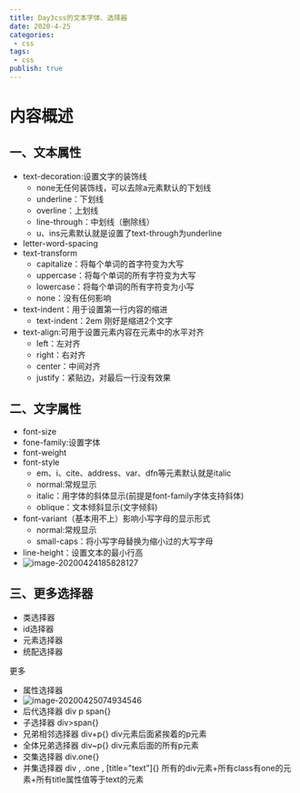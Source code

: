 ```yaml
---
title: Day3css的文本字体、选择器
date: 2020-4-25
categories:
 - css
tags:
 - css
publish: true
---
```


<!-- more -->

# 内容概述

## 一、文本属性

- text-decoration:设置文字的装饰线
  - none无任何装饰线，可以去除a元素默认的下划线
  - underline：下划线
  - overline：上划线
  - line-through：中划线（删除线）
  - u、ins元素默认就是设置了text-through为underline
- letter-word-spacing
- text-transform
  - capitalize：将每个单词的首字符变为大写
  - uppercase：将每个单词的所有字符变为大写
  - lowercase：将每个单词的所有字符变为小写
  - none：没有任何影响
- text-indent：用于设置第一行内容的缩进
  - text-indent：2em 刚好是缩进2个文字
- text-align:可用于设置元素内容在元素中的水平对齐
  - left：左对齐
  - right：右对齐
  - center：中间对齐
  - justify：紧贴边，对最后一行没有效果

## 二、文字属性

- font-size
- fone-family:设置字体
- font-weight
- font-style
  - em、i、cite、address、var、dfn等元素默认就是italic
  - normal:常规显示
  - italic：用字体的斜体显示(前提是font-family字体支持斜体)
  - oblique：文本倾斜显示(文字倾斜)
- font-variant（基本用不上）影响小写字母的显示形式
  - normal:常规显示
  - small-caps：将小写字母替换为缩小过的大写字母
- line-height：设置文本的最小行高
- ![image-20200424185828127](C:\Users\MengJiaXi\AppData\Roaming\Typora\typora-user-images\image-20200424185828127.png)

## 三、更多选择器

- 类选择器
- id选择器
- 元素选择器
- 统配选择器

更多

- 属性选择器
- ![image-20200425074934546](C:\Users\MengJiaXi\AppData\Roaming\Typora\typora-user-images\image-20200425074934546.png)
- 后代选择器 div p span{}
- 子选择器 div>span{}
- 兄弟相邻选择器  div+p{} div元素后面紧挨着的p元素
- 全体兄弟选择器 div~p{} div元素后面的所有p元素
- 交集选择器 div.one{}
- 并集选择器 div , .one , [title="text"]{} 所有的div元素+所有class有one的元素+所有title属性值等于text的元素